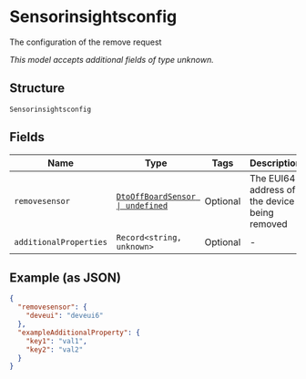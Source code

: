 
# Sensorinsightsconfig

The configuration of the remove request

*This model accepts additional fields of type unknown.*

## Structure

`Sensorinsightsconfig`

## Fields

| Name | Type | Tags | Description |
|  --- | --- | --- | --- |
| `removesensor` | [`DtoOffBoardSensor \| undefined`](../../doc/models/dto-off-board-sensor.md) | Optional | The EUI64 address of the device being removed |
| `additionalProperties` | `Record<string, unknown>` | Optional | - |

## Example (as JSON)

```json
{
  "removesensor": {
    "deveui": "deveui6"
  },
  "exampleAdditionalProperty": {
    "key1": "val1",
    "key2": "val2"
  }
}
```

